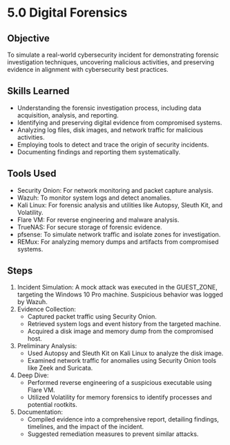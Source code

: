 # 5.0 Digital Forensics 

## Objective
To simulate a real-world cybersecurity incident for demonstrating forensic investigation techniques, uncovering malicious activities, and preserving evidence in alignment with cybersecurity best practices.

## Skills Learned
- Understanding the forensic investigation process, including data acquisition, analysis, and reporting.  
- Identifying and preserving digital evidence from compromised systems.  
- Analyzing log files, disk images, and network traffic for malicious activities.  
- Employing tools to detect and trace the origin of security incidents.  
- Documenting findings and reporting them systematically.  

## Tools Used
- Security Onion: For network monitoring and packet capture analysis.  
- Wazuh: To monitor system logs and detect anomalies.  
- Kali Linux: For forensic analysis and utilities like Autopsy, Sleuth Kit, and Volatility.  
- Flare VM: For reverse engineering and malware analysis.  
- TrueNAS: For secure storage of forensic evidence.  
- pfsense: To simulate network traffic and isolate zones for investigation.  
- REMux: For analyzing memory dumps and artifacts from compromised systems.  

## Steps
1. Incident Simulation: A mock attack was executed in the GUEST_ZONE, targeting the Windows 10 Pro machine. Suspicious behavior was logged by Wazuh.  
2. Evidence Collection:  
   - Captured packet traffic using Security Onion.  
   - Retrieved system logs and event history from the targeted machine.  
   - Acquired a disk image and memory dump from the compromised host.  
3. Preliminary Analysis:  
   - Used Autopsy and Sleuth Kit on Kali Linux to analyze the disk image.  
   - Examined network traffic for anomalies using Security Onion tools like Zeek and Suricata.  
4. Deep Dive:  
   - Performed reverse engineering of a suspicious executable using Flare VM.  
   - Utilized Volatility for memory forensics to identify processes and potential rootkits.  
5. Documentation:  
   - Compiled evidence into a comprehensive report, detailing findings, timelines, and the impact of the incident.  
   - Suggested remediation measures to prevent similar attacks.  
